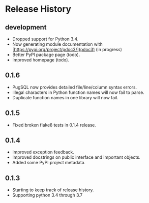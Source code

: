# Release History

## development
* Dropped support for Python 3.4.
* Now generating module documentation with [https://pypi.org/project/pdoc3/](pdoc3) (in progress)
* Better PyPI package page (todo).
* Improved homepage (todo).

## 0.1.6
* PugSQL now provides detailed file/line/column syntax errors.
* Illegal characters in Python function names will now fail to parse.
* Duplicate function names in one library will now fail.

## 0.1.5
* Fixed broken flake8 tests in 0.1.4 release.

## 0.1.4
* Improved exception feedback.
* Improved docstrings on public interface and important objects.
* Added some PyPI project metadata.

## 0.1.3
* Starting to keep track of release history.
* Supporting python 3.4 through 3.7
